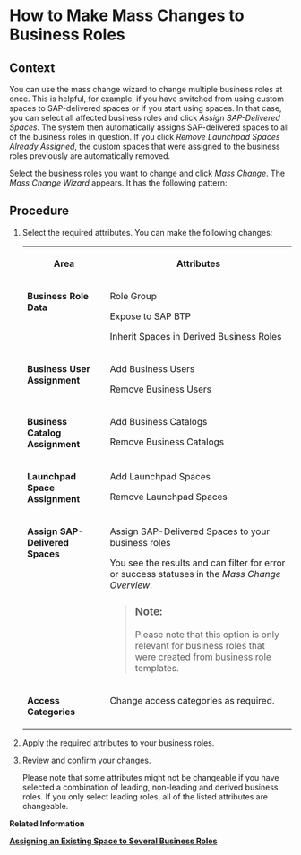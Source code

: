 <!-- loio07a3a58ecdbb481cab76fc4e867811cb -->

# How to Make Mass Changes to Business Roles



<a name="loio07a3a58ecdbb481cab76fc4e867811cb__HowToMakeMassChangesBusinessRoles_context"/>

## Context

You can use the mass change wizard to change multiple business roles at once. This is helpful, for example, if you have switched from using custom spaces to SAP-delivered spaces or if you start using spaces. In that case, you can select all affected business roles and click *Assign SAP-Delivered Spaces*. The system then automatically assigns SAP-delivered spaces to all of the business roles in question. If you click *Remove Launchpad Spaces Already Assigned*, the custom spaces that were assigned to the business roles previously are automatically removed.

Select the business roles you want to change and click *Mass Change*. The *Mass Change Wizard* appears. It has the following pattern:



<a name="loio07a3a58ecdbb481cab76fc4e867811cb__HowToMakeMassChangesBusinessRoles_steps"/>

## Procedure

1.  Select the required attributes. You can make the following changes:


    <table>
    <tr>
    <th valign="top">

    Area


    
    </th>
    <th valign="top">

    Attributes


    
    </th>
    </tr>
    <tr>
    <td valign="top">

    **Business Role Data**


    
    </td>
    <td valign="top">

    Role Group

    Expose to SAP BTP

    Inherit Spaces in Derived Business Roles


    
    </td>
    </tr>
    <tr>
    <td valign="top">

    **Business User Assignment**


    
    </td>
    <td valign="top">

    Add Business Users

    Remove Business Users


    
    </td>
    </tr>
    <tr>
    <td valign="top">

    **Business Catalog Assignment**


    
    </td>
    <td valign="top">

    Add Business Catalogs

    Remove Business Catalogs


    
    </td>
    </tr>
    <tr>
    <td valign="top">

    **Launchpad Space Assignment**


    
    </td>
    <td valign="top">

    Add Launchpad Spaces

    Remove Launchpad Spaces


    
    </td>
    </tr>
    <tr>
    <td valign="top">

    **Assign SAP-Delivered Spaces**


    
    </td>
    <td valign="top">

    Assign SAP-Delivered Spaces to your business roles

    You see the results and can filter for error or success statuses in the *Mass Change Overview*.

    > ### Note:  
    > Please note that this option is only relevant for business roles that were created from business role templates.


    
    </td>
    </tr>
    <tr>
    <td valign="top">

    **Access Categories**


    
    </td>
    <td valign="top">

    Change access categories as required.


    
    </td>
    </tr>
    </table>
    
2.  Apply the required attributes to your business roles.

3.  Review and confirm your changes.

    Please note that some attributes might not be changeable if you have selected a combination of leading, non-leading and derived business roles. If you only select leading roles, all of the listed attributes are changeable.


**Related Information**  


[**Assigning an Existing Space to Several Business Roles**](https://help.sap.com/docs/SAP_S4HANA_CLOUD/4fc8d03390c342da8a60f8ee387bca1a/af2b6ad24bd94047bc5e0d84ecc7ebe3.html?version=latest)

